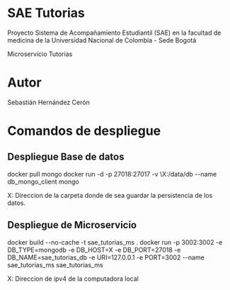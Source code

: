 # SAE Tutorias
Proyecto Sistema de Acompañamiento Estudiantil (SAE) en la facultad de medicina de la Universidad Nacional de Colombia - Sede Bogotá

Microservicio Tutorias

# Autor
Sebastián Hernández Cerón


# Comandos de despliegue

## Despliegue Base de datos
docker pull mongo
docker run -d -p 27018:27017 -v \X:/data/db --name db_mongo_client mongo

X: Direccion de la carpeta donde de sea guardar la persistencia de los datos.

## Despliegue de Microservicio
docker build --no-cache -t sae_tutorias_ms .
docker run -p 3002:3002 -e DB_TYPE=mongodb -e DB_HOST=X -e DB_PORT=27018 -e DB_NAME=sae_tutorias_db -e URI=127.0.0.1 -e PORT=3002 --name sae_tutorias_ms sae_tutorias_ms

X: Direccion de ipv4 de la computadora local
